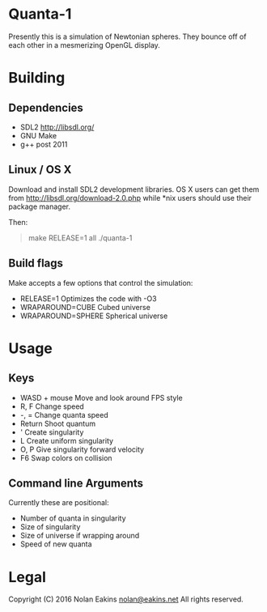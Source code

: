 Quanta-1
===

Presently this is a simulation of Newtonian spheres. They bounce off of each
other in a mesmerizing OpenGL display.

Building
===

Dependencies
---

  * SDL2 http://libsdl.org/
  * GNU Make
  * g++ post 2011

Linux / OS X
---

Download and install SDL2 development libraries. OS X users can get them
from http://libsdl.org/download-2.0.php while *nix users should use their
package manager.

Then:

  > make RELEASE=1 all
  > ./quanta-1

Build flags
---

Make accepts a few options that control the simulation:

  * RELEASE=1		Optimizes the code with -O3
  * WRAPAROUND=CUBE	Cubed universe
  * WRAPAROUND=SPHERE	Spherical universe


Usage
===

Keys
---

  * WASD + mouse	Move and look around FPS style
  * R, F		Change speed
  * -, =		Change quanta speed
  * Return		Shoot quantum
  * '			Create singularity
  * L			Create uniform singularity
  * O, P		Give singularity forward velocity
  * F6			Swap colors on collision

Command line Arguments
---

Currently these are positional:

  * Number of quanta in singularity
  * Size of singularity
  * Size of universe if wrapping around
  * Speed of new quanta

Legal
===

Copyright (C) 2016 Nolan Eakins <nolan@eakins.net>
All rights reserved.
